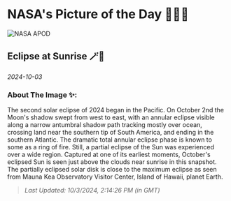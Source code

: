 
# NASA's Picture of the Day 🧑‍🚀💫

  ![NASA APOD](https://apod.nasa.gov/apod/image/2410/earliestsolareclipse.jpg)
  
  ## Eclipse at Sunrise 🪄🌌
  
  _2024-10-03_
  
  ### About The Image ✨: 
  
  The second solar eclipse of 2024 began in the Pacific. On October 2nd the Moon's shadow swept from west to east, with an annular eclipse visible along a narrow antumbral shadow path tracking mostly over ocean, crossing land near the southern tip of South America, and ending in the southern Atlantic. The dramatic total annular eclipse phase is known to some as a ring of fire. Still, a partial eclipse of the Sun was experienced over a wide region. Captured at one of its earliest moments, October's eclipsed Sun is seen just above the clouds near sunrise in this snapshot. The partially eclipsed solar disk is close to the maximum eclipse as seen from Mauna Kea Observatory Visitor Center, Island of Hawaii, planet Earth.
  
  
  
  > _Last Updated: 10/3/2024, 2:14:26 PM (in GMT)_
  